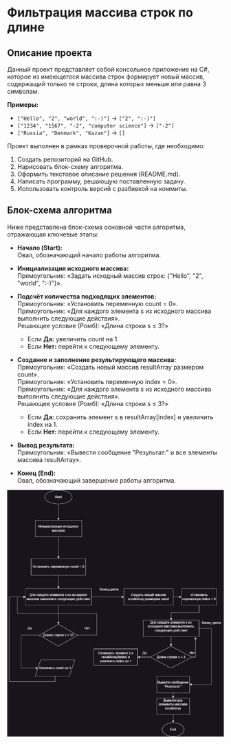 # Фильтрация массива строк по длине

## Описание проекта

Данный проект представляет собой консольное приложение на C#, которое из имеющегося массива строк формирует новый массив, содержащий только те строки, длина которых меньше или равна 3 символам.

**Примеры:**
- `["Hello", "2", "world", ":-)"]` → `["2", ":-)"]`
- `["1234", "1567", "-2", "computer science"]` → `["-2"]`
- `["Russia", "Denmark", "Kazan"]` → `[]`

Проект выполнен в рамках проверочной работы, где необходимо:
1. Создать репозиторий на GitHub.
2. Нарисовать блок-схему алгоритма.
3. Оформить текстовое описание решения (README.md).
4. Написать программу, решающую поставленную задачу.
5. Использовать контроль версий с разбивкой на коммиты.

## Блок-схема алгоритма

Ниже представлена блок-схема основной части алгоритма, отражающая ключевые этапы:

- **Начало (Start):**  
  Овал, обозначающий начало работы алгоритма.

- **Инициализация исходного массива:**  
  Прямоугольник: «Задать исходный массив строк: {"Hello", "2", "world", ":-)"}».

- **Подсчёт количества подходящих элементов:**  
  Прямоугольник: «Установить переменную count = 0».  
  Прямоугольник: «Для каждого элемента s из исходного массива выполнить следующие действия».  
  Решающее условие (Ромб): «Длина строки s ≤ 3?»  
  - Если **Да:** увеличить count на 1.  
  - Если **Нет:** перейти к следующему элементу.

- **Создание и заполнение результирующего массива:**  
  Прямоугольник: «Создать новый массив resultArray размером count».  
  Прямоугольник: «Установить переменную index = 0».  
  Прямоугольник: «Для каждого элемента s из исходного массива выполнить следующие действия».  
  Решающее условие (Ромб): «Длина строки s ≤ 3?»  
  - Если **Да:** сохранить элемент s в resultArray[index] и увеличить index на 1.  
  - Если **Нет:** перейти к следующему элементу.

- **Вывод результата:**  
  Прямоугольник: «Вывести сообщение "Результат:" и все элементы массива resultArray».

- **Конец (End):**  
  Овал, обозначающий завершение работы алгоритма.

![Блок-схема](схема.png)